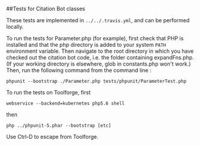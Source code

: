 ##Tests for Citation Bot classes

These tests are implemented in `../../.travis.yml`, and can be performed locally.

To run the tests for Parameter.php (for example), first check that PHP is installed and that the
php directory is added to your system `PATH` environment variable.
Then navigate to the root directory in which you have checked out the citation bot code, 
i.e. the folder containing expandFns.php. 
(If your working directory is elsewhere, glob in constants.php won't work.)
Then, run the following command from the command line :

    phpunit --bootstrap ./Parameter.php tests/phpunit/ParameterTest.php

To run the tests on Toolforge, first

    webservice --backend=kubernetes php5.6 shell

then

    php ../phpunit-5.phar --bootstrap [etc]

Use Ctrl-D to escape from Toolforge.